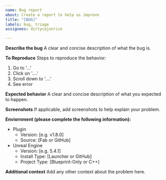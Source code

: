 ```yaml
---
name: Bug report
about: Create a report to help us improve
title: "[BUG]"
labels: bug, triage
assignees: dirtycajunrice

---
```


**Describe the bug**
A clear and concise description of what the bug is.

**To Reproduce**
Steps to reproduce the behavior:
1. Go to '...'
2. Click on '....'
3. Scroll down to '....'
4. See error

**Expected behavior**
A clear and concise description of what you expected to happen.

**Screenshots**
If applicable, add screenshots to help explain your problem.

**Enviornment (please complete the following information):**
 - Plugin
   - Version: [e.g. v1.8.0]
   - Source: [Fab or GitHub]
 - Unreal Engine
   - Version: [e.g. 5.4.1]
   - Install Type: [Launcher or GitHub]
   - Project Type: [Blueprint-Only or C++]

**Additional context**
Add any other context about the problem here.
